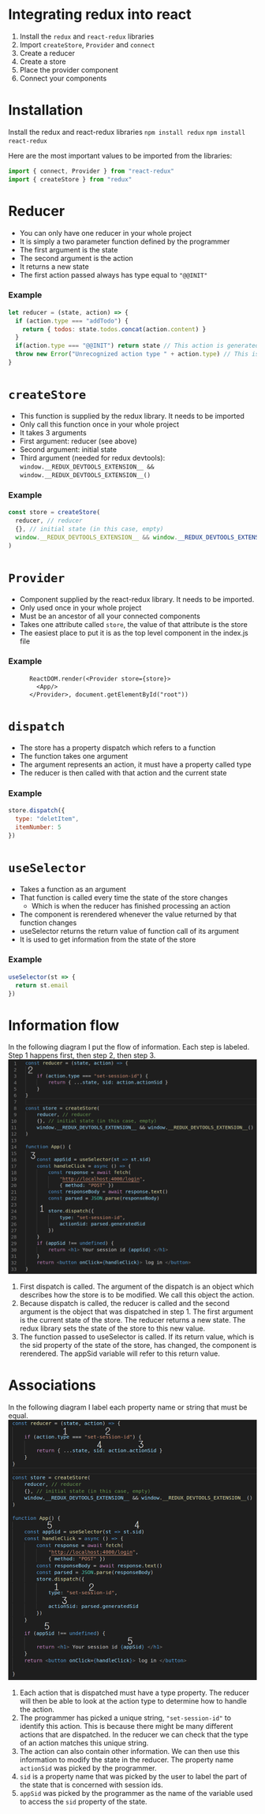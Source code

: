 # Integrating redux into react

1. Install the `redux` and `react-redux` libraries
2. Import `createStore`, `Provider` and `connect`
3. Create a reducer
4. Create a store
5. Place the provider component
6. Connect your components

# Installation

Install the redux and react-redux libraries
`npm install redux`
`npm install react-redux`

Here are the most important values to be imported from the libraries:

```javascript
import { connect, Provider } from "react-redux"
import { createStore } from "redux"
```

# Reducer

- You can only have one reducer in your whole project
- It is simply a two parameter function defined by the programmer
- The first argument is the state
- The second argument is the action
- It returns a new state
- The first action passed always has type equal to `"@@INIT"`

### Example

```javascript
let reducer = (state, action) => {
  if (action.type === "addTodo") {
    return { todos: state.todos.concat(action.content) }
  }
  if(action.type === "@@INIT") return state // This action is generated by redux and is always the first action passed to your reducer
  throw new Error("Unrecognized action type " + action.type) // This is usually caused by a typo
}
```

# `createStore`

- This function is supplied by the redux library. It needs to be imported
- Only call this function once in your whole project
- It takes 3 arguments
- First argument: reducer (see above)
- Second argument: initial state
- Third argument (needed for redux devtools): `window.__REDUX_DEVTOOLS_EXTENSION__ && window.__REDUX_DEVTOOLS_EXTENSION__()`

### Example

```javascript
const store = createStore(
  reducer, // reducer
  {}, // initial state (in this case, empty)
  window.__REDUX_DEVTOOLS_EXTENSION__ && window.__REDUX_DEVTOOLS_EXTENSION__()
)
```

# `Provider`

- Component supplied by the react-redux library. It needs to be imported.
- Only used once in your whole project
- Must be an ancestor of all your connected components
- Takes one attribute called `store`, the value of that attribute is the store
- The easiest place to put it is as the top level component in the index.js file

### Example

```JSX
      ReactDOM.render(<Provider store={store}>
        <App/>
      </Provider>, document.getElementById("root"))

```

# `dispatch`

- The store has a property dispatch which refers to a function
- The function takes one argument
- The argument represents an action, it must have a property called type
- The reducer is then called with that action and the current state

### Example

```javascript
store.dispatch({
  type: "deletItem",
  itemNumber: 5
})
```

# `useSelector`

- Takes a function as an argument
- That function is called every time the state of the store changes
  - Which is when the reducer has finished processing an action
- The component is rerendered whenever the value returned by that function changes
- useSelector returns the return value of function call of its argument
- It is used to get information from the state of the store

### Example

```javascript
useSelector(st => {
  return st.email
})
```


# Information flow

In the following diagram I put the flow of information. Each step is labeled. Step 1 happens first, then step 2, then step 3.
![alt text](./flow.png)

1. First dispatch is called. The argument of the dispatch is an object which describes how the store is to be modified. We call this object the action.
2. Because dispatch is called, the reducer is called and the second argument is the object that was dispatched in step 1. The first argument is the current state of the store. The reducer returns a new state. The redux library sets the state of the store to this new value.
3. The function passed to useSelector is called. If its return value, which is the sid property of the state of the store, has changed, the component is rerendered. The appSid variable will refer to this return value.

# Associations

In the following diagram I label each property name or string that must be equal.
![alt text](./associations-annotated.png)

1. Each action that is dispatched must have a type property. The reducer will then be able to look at the action type to determine how to handle the action.
2. The programmer has picked a unique string, `"set-session-id"` to identify this action. This is because there might be many different actions that are dispatched. In the reducer we can check that the type of an action matches this unique string.
3. The action can also contain other information. We can then use this information to modify the state in the reducer. The property name `actionSid` was picked by the programmer.
4. `sid` is a property name that was picked by the user to label the part of the state that is concerned with session ids.
5. `appSid` was picked by the programmer as the name of the variable used to access the `sid` property of the state.
